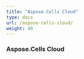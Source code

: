 ```yaml
---
title: "Aspose.Cells Cloud"
type: docs
url: /aspose-cells-cloud/
weight: 40
---
```


### **Aspose.Cells Cloud**
